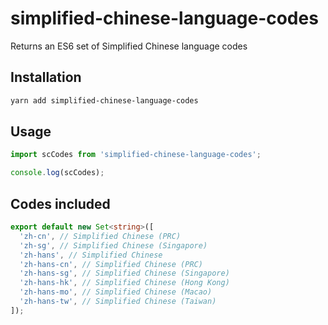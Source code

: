 # simplified-chinese-language-codes

Returns an ES6 set of Simplified Chinese language codes

## Installation
```sh
yarn add simplified-chinese-language-codes
```

## Usage
```js
import scCodes from 'simplified-chinese-language-codes';

console.log(scCodes);
```

## Codes included
```ts
export default new Set<string>([
  'zh-cn', // Simplified Chinese (PRC)
  'zh-sg', // Simplified Chinese (Singapore)
  'zh-hans', // Simplified Chinese
  'zh-hans-cn', // Simplified Chinese (PRC)
  'zh-hans-sg', // Simplified Chinese (Singapore)
  'zh-hans-hk', // Simplified Chinese (Hong Kong)
  'zh-hans-mo', // Simplified Chinese (Macao)
  'zh-hans-tw', // Simplified Chinese (Taiwan)
]);
```
